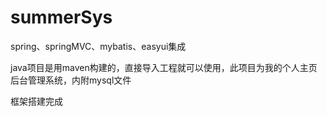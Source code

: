 # summerSys
spring、springMVC、mybatis、easyui集成

java项目是用maven构建的，直接导入工程就可以使用，此项目为我的个人主页后台管理系统，内附mysql文件

框架搭建完成
